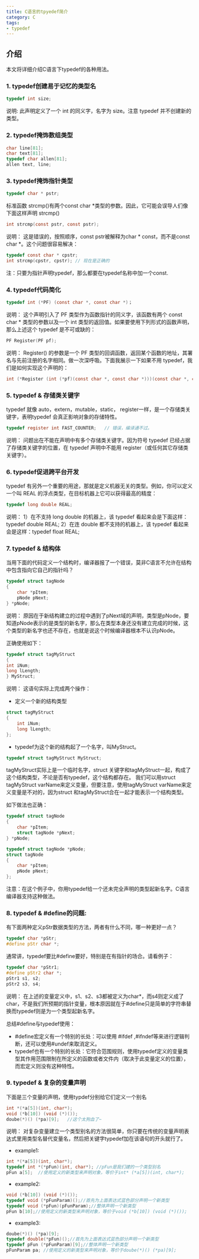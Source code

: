 ```yaml
---
title: C语言的tpyedef简介
category: C
tags:
- typedef
---
```


## 介绍

本文将详细介绍C语言下typedef的各种用法。


### 1. typedef创建易于记忆的类型名
```c
typedef int size;
```

说明:
此声明定义了一个 int 的同义字，名字为 size。注意 typedef 并不创建新的类型。


### 2. typedef掩饰数组类型
```c
char line[81];
char text[81];
typedef char allen[81];
allen text, line;
```

<!--more-->

### 3. typedef掩饰指针类型
```c
typedef char * pstr;
```

标准函数 strcmp()有两个const char *类型的参数。因此，它可能会误导人们像下面这样声明 strcmp()

```c
int strcmp(const pstr, const pstr); 
```

说明：
这是错误的，按照顺序，const pstr被解释为char * const，而不是const char *。这个问题很容易解决：
```c
typedef const char * cpstr;
int strcmp(cpstr, cpstr); // 现在是正确的
```

注：只要为指针声明typedef，那么都要在typedef名称中加一个const.


### 4. typedef代码简化
```c
typedef int (*PF) (const char *, const char *)；　
```
说明：
这个声明引入了 PF 类型作为函数指针的同义字，该函数有两个 const char * 类型的参数以及一个 int 类型的返回值。如果要使用下列形式的函数声明，那么上述这个 typedef 是不可或缺的：

```c
PF Register(PF pf);
```

说明：
Register() 的参数是一个 PF 类型的回调函数，返回某个函数的地址，其署名与先前注册的名字相同。做一次深呼吸。下面我展示一下如果不用 typedef，我们是如何实现这个声明的：
```c
int (*Register (int (*pf)(const char *, const char *)))(const char *, const char *); 
```

### 5. typedef  & 存储类关键字
typedef 就像 auto，extern，mutable，static， register一样，是一个存储类关键字，表明typedef 会真正影响对象的存储特性。 
```c
typedef register int FAST_COUNTER;   // 错误，编译通不过。
```

说明：
问题出在不能在声明中有多个存储类关键字。因为符号 typedef 已经占据了存储类关键字的位置，在 typedef 声明中不能用 register（或任何其它存储类关键字）。


### 6. typedef促进跨平台开发
typedef 有另外一个重要的用途，那就是定义机器无关的类型。例如，你可以定义一个叫 REAL 的浮点类型，在目标机器上它可以获得最高的精度：
```c
typedef long double REAL;
```

说明：
1）在不支持 long double 的机器上，该 typedef 看起来会是下面这样：typedef double REAL; 
2）在连 double 都不支持的机器上，该 typedef 看起来会是这样：typedef float REAL; 


### 7. typedef  &  结构体
当用下面的代码定义一个结构时，编译器报了一个错误，莫非C语言不允许在结构中包含指向它自己的指针吗？
```c
typedef struct tagNode
{
	char *pItem;
	pNode pNext;
} *pNode;
```

说明：
原因在于新结构建立的过程中遇到了pNext域的声明，类型是pNode，要知道pNode表示的是类型的新名字，那么在类型本身还没有建立完成的时候，这个类型的新名字也还不存在，也就是说这个时候编译器根本不认识pNode。

正确使用如下：
```c
typedef struct tagMyStruct
{ 
int iNum;
long lLength;
} MyStruct; 
```
说明：
这语句实际上完成两个操作：
* 定义一个新的结构类型
```c
struct tagMyStruct
{ 
	int iNum; 
	long lLength; 
}; 
```

* typedef为这个新的结构起了一个名字，叫MyStruct。
```c
typedef struct tagMyStruct MyStruct; 
```

tagMyStruct实际上是一个临时名字，struct 关键字和tagMyStruct一起，构成了这个结构类型，不论是否有typedef，这个结构都存在。
我们可以用struct tagMyStruct varName来定义变量，但要注意，使用tagMyStruct varName来定义变量是不对的，因为struct 和tagMyStruct合在一起才能表示一个结构类型。

如下做法也正确：
```c
typedef struct tagNode 
{
	char *pItem;
	struct tagNode *pNext;
} *pNode; 

typedef struct tagNode *pNode;
struct tagNode 
{
	char *pItem;
	pNode pNext;
};
```
 
注意：在这个例子中，你用typedef给一个还未完全声明的类型起新名字。C语言编译器支持这种做法。

### 8. typedef  &  #define的问题:
有下面两种定义pStr数据类型的方法，两者有什么不同，哪一种更好一点？
```c
typedef char *pStr;
#define pStr char *; 
```

通常讲，typedef要比#define要好，特别是在有指针的场合。请看例子：
```c
typedef char *pStr1;
#define pStr2 char *;
pStr1 s1, s2;
pStr2 s3, s4; 
```

说明：
在上述的变量定义中，s1、s2、s3都被定义为char*，而s4则定义成了char，不是我们所预期的指针变量，根本原因就在于#define只是简单的字符串替换而typedef则是为一个类型起新名字。

总结#define与typedef使用：
* #define宏定义有一个特别的长处：可以使用 #ifdef ,#ifndef等来进行逻辑判断，还可以使用#undef来取消定义。
* typedef也有一个特别的长处：它符合范围规则，使用typedef定义的变量类型其作用范围限制在所定义的函数或者文件内（取决于此变量定义的位置），而宏定义则没有这种特性。

### 9. typedef & 复杂的变量声明
下面是三个变量的声明，使用typdef分别给它们定义一个别名
```c
int *(*a[5])(int, char*);
void (*b[10]) (void (*)());
doube(*)() (*pa)[9];   //这个太狗血了~
```

说明：
对复杂变量建立一个类型别名的方法很简单，你只要在传统的变量声明表达式里用类型名替代变量名，然后把关键字typedef加在该语句的开头就行了。 

* example1: 
```c
int *(*a[5])(int, char*);   
typedef int *(*pFun)(int, char*); //pFun是我们建的一个类型别名
pFun a[5];  //使用定义的新类型来声明对象，等价于int* (*a[5])(int, char*);
```

* example2: 
```c
void (*b[10]) (void (*)());
typedef void (*pFunParam)();//首先为上面表达式蓝色部分声明一个新类型
typedef void (*pFun)(pFunParam);//整体声明一个新类型
pFun b[10];//使用定义的新类型来声明对象，等价于void (*b[10]) (void (*)());
```

* example3: 
```c
doube(*)() (*pa)[9]; 
typedef double(*pFun)();//首先为上面表达式蓝色部分声明一个新类型
typedef pFun (*pFunParam)[9];//整体声明一个新类型
pFunParam pa; //使用定义的新类型来声明对象，等价于doube(*)() (*pa)[9];


